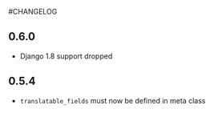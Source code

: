 #CHANGELOG

## 0.6.0

* Django 1.8 support dropped


## 0.5.4

* `translatable_fields` must now be defined in meta class
